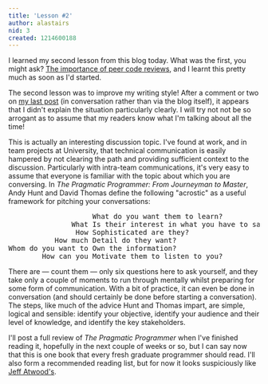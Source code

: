 ```yaml
---
title: 'Lesson #2'
author: alastairs
nid: 3
created: 1214600188
---
```

I learned my second lesson from this blog today.  What was the first, you might ask?  <a href="http://www.alastairsmith.me.uk/random-stuff/2008/06/24/good-morning-good-afternoon-good-evening-and-good-night.html#comment-5" title="&quot;Good morning, good afternoon, good evening and good night&quot;, comment no. 4">The importance of peer code reviews</a>, and I learnt this pretty much as soon as I'd started.  

The second lesson was to improve my writing style!  After a comment or two on <a href="http://www.alastairsmith.me.uk/coding/2008/06/25/message-passing-a-plug-framework.html" title="Message Passing in a Plug-in Framework">my last post</a> (in conversation rather than via the blog itself), it appears that I didn't explain the situation particularly clearly.  I will try not not be so arrogant as to assume that my readers know what I'm talking about all the time!
<!--break-->
This is actually an interesting discussion topic.  I've found at work, and in team projects at University, that technical communication is easily hampered by not clearing the path and providing sufficient context to the discussion.  Particularly with intra-team communications, it's very easy to assume that everyone is familiar with the topic about which you are conversing.  In <i>The Pragmatic Programmer: From Journeyman to Master</i>, Andy Hunt and David Thomas define the following "acrostic" as a useful framework for pitching your conversations:
<pre>
                    <span class="key">W</span>hat do you want them to learn?
               What <span class="key">I</span>s their interest in what you have to say?
                How <span class="key">S</span>ophisticated are they?
           How much <span class="key">D</span>etail do they want?
Whom do you want to <span class="key">O</span>wn the information?
        How can you <span class="key">M</span>otivate them to listen to you?
</pre>

There are &mdash; count them &mdash; only six questions here to ask yourself, and they take only a couple of moments to run through mentally whilst preparing for some form of communication.  With a bit of practice, it can even be done in conversation (and should certainly be done before starting a conversation).  The steps, like much of the advice Hunt and Thomas impart, are simple, logical and sensible: identify your objective, identify your audience and their level of knowledge, and identify the key stakeholders.  

I'll post a full review of <i>The Pragmatic Programmer</i> when I've finished reading it, hopefully in the next couple of weeks or so, but I can say now that this is one book that every fresh graduate programmer should read.  I'll also form a recommended reading list, but for now it looks suspiciously like <a href="http://www.codinghorror.com/blog/archives/000020.html" title="Coding Horror: Recommended Reading for Developers">Jeff Atwood's</a>.
